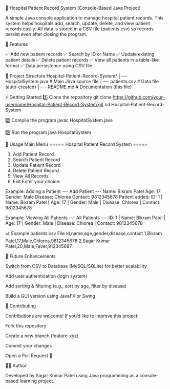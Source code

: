 🏥 Hospital Patient Record System (Console-Based Java Project)



A simple Java console application to manage hospital patient records.
This system helps hospitals add, search, update, delete, and view patient records easily.
All data is stored in a CSV file (patients.csv) so records persist even after closing the program.

🚀 Features

✅ Add new patient records
✅ Search by ID or Name
✅ Update existing patient details
✅ Delete patient records
✅ View all patients in a table-like format
✅ Data persistence using CSV file

📂 Project Structure
Hospital-Patient-Record-System/
│── HospitalSystem.java   # Main Java source file
│── patients.csv          # Data file (auto-created)
│── README.md             # Documentation (this file)

⚡ Getting Started
1️⃣ Clone the repository
git clone https://github.com/your-username/Hospital-Patient-Record-System.git
cd Hospital-Patient-Record-System

2️⃣ Compile the program
javac HospitalSystem.java

3️⃣ Run the program
java HospitalSystem

📖 Usage
Main Menu
===== Hospital Patient Record System =====
1. Add Patient Record
2. Search Patient Record
3. Update Patient Record
4. Delete Patient Record
5. View All Records
6. Exit
Enter your choice:

Example: Adding a Patient
--- Add Patient ---
Name: Bikram Patel
Age: 17
Gender: Male
Disease: Chlorea
Contact: 9812345678
Patient added: ID: 1 | Name: Bikram Patel | Age: 17 | Gender: Male | Disease: Chlorea | Contact: 9812345678

Example: Viewing All Patients
--- All Patients ---
ID: 1 | Name: Bikram Patel | Age: 17 | Gender: Male | Disease: Chlorea | Contact: 9812345678

📊 Example patients.csv File
id,name,age,gender,disease,contact
1,Bikram Patel,17,Male,Chlorea,9812345678
2,Sagar Kumar Patel,20,Male,Fever,912345687

🌟 Future Enhancements

Switch from CSV to Database (MySQL/SQLite) for better scalability

Add user authentication (login system)

Add sorting & filtering (e.g., sort by age, filter by disease)

Build a GUI version using JavaFX or Swing

🤝 Contributing

Contributions are welcome!
If you’d like to improve this project:

Fork this repository

Create a new branch (feature-xyz)

Commit your changes

Open a Pull Request 🚀


👨‍💻 Author

Developed by Sagar Kumar Patel using Java programming as a console-based learning project.